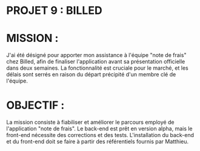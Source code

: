 # PROJET 9 : BILLED

# MISSION :

J'ai été désigné pour apporter mon assistance à l'équipe "note de frais" chez Billed, afin de finaliser l'application avant sa présentation officielle dans deux semaines. La fonctionnalité est cruciale pour le marché, et les délais sont serrés en raison du départ précipité d'un membre clé de l'équipe.

# OBJECTIF :

La mission consiste à fiabiliser et améliorer le parcours employé de l'application "note de frais". Le back-end est prêt en version alpha, mais le front-end nécessite des corrections et des tests. L'installation du back-end et du front-end doit se faire à partir des référentiels fournis par Matthieu.

